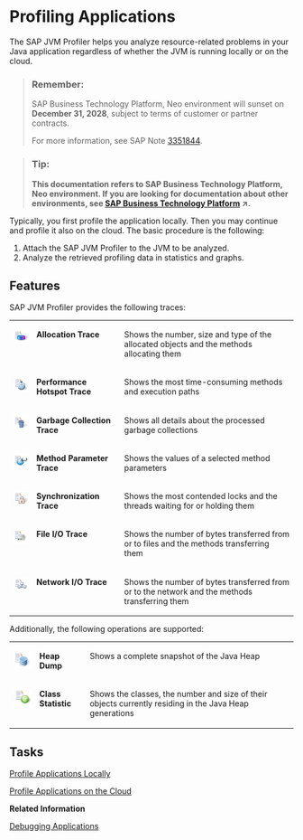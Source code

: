 <!-- loio8967d195af3c4c249cfeef80736ea21e -->

# Profiling Applications

The SAP JVM Profiler helps you analyze resource-related problems in your Java application regardless of whether the JVM is running locally or on the cloud.

> ### Remember:  
> SAP Business Technology Platform, Neo environment will sunset on **December 31, 2028**, subject to terms of customer or partner contracts.
> 
> For more information, see SAP Note [3351844](https://me.sap.com/notes/3351844).

> ### Tip:  
> **This documentation refers to SAP Business Technology Platform, Neo environment. If you are looking for documentation about other environments, see [SAP Business Technology Platform](https://help.sap.com/viewer/65de2977205c403bbc107264b8eccf4b/Cloud/en-US/6a2c1ab5a31b4ed9a2ce17a5329e1dd8.html "SAP Business Technology Platform (SAP BTP) is an integrated offering comprised of four technology portfolios: database and data management, application development and integration, analytics, and intelligent technologies. The platform offers users the ability to turn data into business value, compose end-to-end business processes, and build and extend SAP applications quickly.") :arrow_upper_right:.**

Typically, you first profile the application locally. Then you may continue and profile it also on the cloud. The basic procedure is the following:

1.  Attach the SAP JVM Profiler to the JVM to be analyzed.
2.  Analyze the retrieved profiling data in statistics and graphs.



## Features

SAP JVM Profiler provides the following traces:


<table>
<tr>
<td valign="top">

![Allocation Trace](images/Allocation_Trace_3a6b8f5.png)

</td>
<td valign="top">

**Allocation Trace**

</td>
<td valign="top">

Shows the number, size and type of the allocated objects and the methods allocating them

</td>
</tr>
<tr>
<td valign="top">

![Performance Hotspot](images/Performance_Hotspot_eb933c4.png)

</td>
<td valign="top">

**Performance Hotspot Trace**

</td>
<td valign="top">

Shows the most time-consuming methods and execution paths

</td>
</tr>
<tr>
<td valign="top">

![Garbage Collection](images/Garbage_Collection_79b8d24.png)

</td>
<td valign="top">

**Garbage Collection Trace** 

</td>
<td valign="top">

Shows all details about the processed garbage collections

</td>
</tr>
<tr>
<td valign="top">

![Method Parameter](images/Method_Parameter_2e30671.png)

</td>
<td valign="top">

**Method Parameter Trace** 

</td>
<td valign="top">

Shows the values of a selected method parameters

</td>
</tr>
<tr>
<td valign="top">

![Synchronization Trace](images/Synchronization_Trace_7dcc239.png)

</td>
<td valign="top">

**Synchronization Trace** 

</td>
<td valign="top">

Shows the most contended locks and the threads waiting for or holding them

</td>
</tr>
<tr>
<td valign="top">

![File IO Trace](images/File_IO_Trace_659beb4.png)

</td>
<td valign="top">

**File I/O Trace** 

</td>
<td valign="top">

Shows the number of bytes transferred from or to files and the methods transferring them

</td>
</tr>
<tr>
<td valign="top">

![Network IO Trace](images/Network_IO_Trace_3b44cab.png)

</td>
<td valign="top">

**Network I/O Trace**

</td>
<td valign="top">

Shows the number of bytes transferred from or to the network and the methods transferring them

</td>
</tr>
</table>

Additionally, the following operations are supported:


<table>
<tr>
<td valign="top">

![Heap Dump](images/Heap_Dump_9ada3e7.png)

</td>
<td valign="top">

**Heap Dump**

</td>
<td valign="top">

Shows a complete snapshot of the Java Heap

</td>
</tr>
<tr>
<td valign="top">

![Class Statistic](images/Class_Statistic_3c21a26.png)

</td>
<td valign="top">

**Class Statistic** 

</td>
<td valign="top">

Shows the classes, the number and size of their objects currently residing in the Java Heap generations

</td>
</tr>
</table>



## Tasks

[Profile Applications Locally](profile-applications-locally-db76619.md)

[Profile Applications on the Cloud](profile-applications-on-the-cloud-088e6ee.md)

**Related Information**  


[Debugging Applications](../30-development-neo/debugging-applications-6ac5536.md "After you have created a Web application and tested it locally, you may want to inspect its runtime behavior and state by debugging the application in SAP BTP.")

